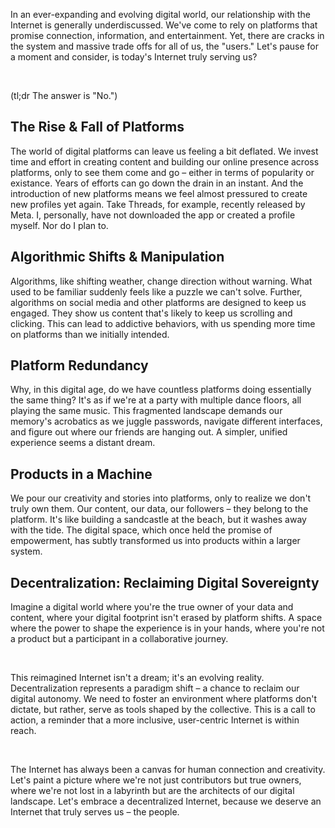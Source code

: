 In an ever-expanding and evolving digital world, our relationship with the Internet is generally underdiscussed. We've come to rely on platforms that promise connection, information, and entertainment. Yet, there are cracks in the system and massive trade offs for all of us, the "users." Let's pause for a moment and consider, is today's Internet truly serving us?

<br/>

(tl;dr The answer is "No.")

## The Rise & Fall of Platforms

The world of digital platforms can leave us feeling a bit deflated. We invest time and effort in creating content and building our online presence across platforms, only to see them come and go – either in terms of popularity or existance. Years of efforts can go down the drain in an instant. And the introduction of new platforms means we feel almost pressured to create new profiles yet again. Take Threads, for example, recently released by Meta. I, personally, have not downloaded the app or created a profile myself. Nor do I plan to.

## Algorithmic Shifts & Manipulation

Algorithms, like shifting weather, change direction without warning. What used to be familiar suddenly feels like a puzzle we can't solve. Further, algorithms on social media and other platforms are designed to keep us engaged. They show us content that's likely to keep us scrolling and clicking. This can lead to addictive behaviors, with us spending more time on platforms than we initially intended.

## Platform Redundancy

Why, in this digital age, do we have countless platforms doing essentially the same thing? It's as if we're at a party with multiple dance floors, all playing the same music. This fragmented landscape demands our memory's acrobatics as we juggle passwords, navigate different interfaces, and figure out where our friends are hanging out. A simpler, unified experience seems a distant dream.

## Products in a Machine

We pour our creativity and stories into platforms, only to realize we don't truly own them. Our content, our data, our followers – they belong to the platform. It's like building a sandcastle at the beach, but it washes away with the tide. The digital space, which once held the promise of empowerment, has subtly transformed us into products within a larger system.

## Decentralization: Reclaiming Digital Sovereignty

Imagine a digital world where you're the true owner of your data and content, where your digital footprint isn't erased by platform shifts. A space where the power to shape the experience is in your hands, where you're not a product but a participant in a collaborative journey.

<br/>

This reimagined Internet isn't a dream; it's an evolving reality. Decentralization represents a paradigm shift – a chance to reclaim our digital autonomy. We need to foster an environment where platforms don't dictate, but rather, serve as tools shaped by the collective. This is a call to action, a reminder that a more inclusive, user-centric Internet is within reach.

<br/>

The Internet has always been a canvas for human connection and creativity. Let's paint a picture where we're not just contributors but true owners, where we're not lost in a labyrinth but are the architects of our digital landscape. Let's embrace a decentralized Internet, because we deserve an Internet that truly serves us – the people.